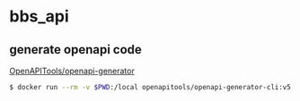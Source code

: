 # bbs_api


## generate openapi code

[OpenAPITools/openapi-generator](https://github.com/OpenAPITools/openapi-generator)

```sh
$ docker run --rm -v $PWD:/local openapitools/openapi-generator-cli:v5.3.0 generate -i /local/openapi.yaml -g go-server -o /local/out/go && cp out/go/go/* openapi/ && goimports -w openapi/
```
